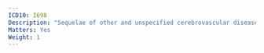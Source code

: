 ```yaml
---
ICD10: I698
Description: "Sequelae of other and unspecified cerebrovascular diseases"
Matters: Yes
Weight: 1
---
```


